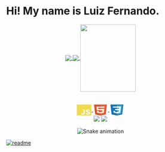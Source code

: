 <h1> Hi! My name is Luiz Fernando. </h1>

<div align="center">
  <a href="https://github.com/luizfernando022">
  <img height="180em"   align="center" src="https://github-readme-stats.vercel.app/api?username=luizfernando022&show_icons=true&theme=react&include_all_commits=true&count_private=true"/>
  <img height="180em"  align="center" src="https://github-readme-stats.vercel.app/api/top-langs/?username=luizfernando022&layout=compact&langs_count=7&theme=react" />

  <img align="center" width="148" height="180" src="https://media1.tenor.com/images/68e8337fb4eb7e40645d832c64762a8b/tenor.gif?itemid=19443613">
</div>
 <br>
<div  align="center"> 
  <div style="display: inline_block"><br>
  <img align="center" alt="Rafa-Js" height="30" width="40" src="https://raw.githubusercontent.com/devicons/devicon/master/icons/javascript/javascript-plain.svg">
  <img align="center" alt="HTML" height="30" width="40" src="https://raw.githubusercontent.com/devicons/devicon/master/icons/html5/html5-original.svg">
  <img align="center" alt="CSS" height="30" width="40" src="https://raw.githubusercontent.com/devicons/devicon/master/icons/css3/css3-original.svg">
 
    
</div>
  <a href="https://www.instagram.com/luiz_schineider/" target="_blank"><img src="https://img.shields.io/badge/-Instagram-%23E4405F?style=for-the-badge&logo=instagram&logoColor=white" target="_blank"></a>
  <a href="https://www.linkedin.com/in/luiz-fernando-9261a1236/" target="_blank"><img src="https://img.shields.io/badge/-LinkedIn-%230077B5?style=for-the-badge&logo=linkedin&logoColor=white" target="_blank"></a> 
 
  ![Snake animation](https://github.com/luizfernando022/luizfernando022/blob/output/github-contribution-grid-snake.svg)
 
</div>
 
[![readme](https://github-readme-stats.vercel.app/api/pin/?username=LUIZFERNANDO022&repo=LUIZFERNANDO022&theme=react)](https://github.com/LUIZFERNANDO022/LUIZFERNANDO022)
